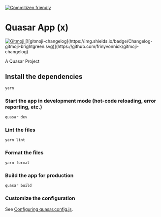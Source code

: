 [![Commitizen friendly](https://img.shields.io/badge/commitizen-friendly-brightgreen.svg)](http://commitizen.github.io/cz-cli/)

# Quasar App (x)
<a href="https://gitmoji.dev">
  <img src="https://img.shields.io/badge/gitmoji-%20😜%20😍-FFDD67.svg?style=flat-square" alt="Gitmoji">
</a>
[![gitmoji-changelog](https://img.shields.io/badge/Changelog-gitmoji-brightgreen.svg)](https://github.com/frinyvonnick/gitmoji-changelog)

A Quasar Project

## Install the dependencies
```bash
yarn
```

### Start the app in development mode (hot-code reloading, error reporting, etc.)
```bash
quasar dev
```


### Lint the files
```bash
yarn lint
```


### Format the files
```bash
yarn format
```



### Build the app for production
```bash
quasar build
```

### Customize the configuration
See [Configuring quasar.config.js](https://v2.quasar.dev/quasar-cli-vite/quasar-config-js).
